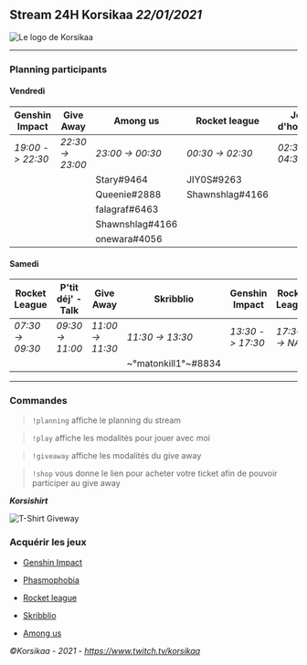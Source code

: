 ## Stream 24H Korsikaa *22/01/2021*

![Le logo de Korsikaa](https://static-cdn.jtvnw.net/jtv_user_pictures/f42308bc-cbcb-4581-9062-3cb6e9dcbe4b-profile_image-70x70.png "Korsikaa")

---
### Planning participants

#### Vendredi

|Genshin Impact|Give Away|Among us|Rocket league|Jeu d'horreur|Genshin Abysses|
|---|---|---|---|---|---|
|*19:00 -> 22:30*|*22:30 -> 23:00*|*23:00 -> 00:30*|*00:30 -> 02:30*|*02:30 -> 04:30*|*04:30 -> 07:00*|
|   |   |Stary#9464|JIY0S#9263
|   |   |Queenie#2888|Shawnshlag#4166
|   |   |falagraf#6463
|   |   |Shawnshlag#4166
|   |   |onewara#4056


#### Samedi

|Rocket League|P'tit déj' - Talk|Give Away|Skribblio|Genshin Impact|Rocket League|
|---|---|---|---|---|---|
|*07:30 -> 09:30*|*09:30 -> 11:00*|*11:00 -> 11:30*|*11:30 -> 13:30*|*13:30 -> 17:30*|*17:30 -> NA*|
|   |   |   |\~°matonkill1°\~#8834|

---

### Commandes

> `!planning` affiche le planning du stream

> `!play` affiche les modalités pour jouer avec moi

> `!giveaway` affiche les modalités du give away

> `!shop` vous donne le lien pour acheter votre ticket afin de pouvoir participer au give away

***Korsishirt***

![T-Shirt Giveway](https://media.discordapp.net/attachments/776788393547661332/801499614153932840/unnamed.png "Korsishirt")

### Acquérir les jeux

* [Genshin Impact](https://genshin.mihoyo.com/ "Vers le site de Mihoyo")

* [Phasmophobia](https://store.steampowered.com/app/739630/Phasmophobia/ "Vers le site de Steam")

* [Rocket league](https://www.epicgames.com/store/fr/product/rocket-league/home "Vers le site de Epic Games")

* [Skribblio](https://skribbl.io/ "Vers le site de Skribblio")

* [Among us](https://store.steampowered.com/app/945360/Among_Us/ "Vers le site de Steam")

*&copy;Korsikaa - 2021 - https://www.twitch.tv/korsikaa*
